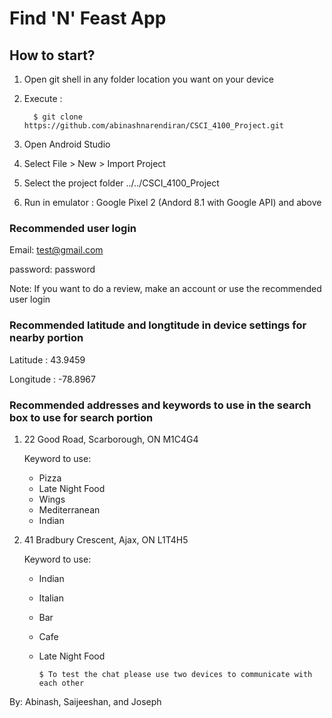 # Find 'N' Feast App
 
 ## How to start?
 1. Open git shell in any folder location you want on your device
 2. Execute :
 
          $ git clone https://github.com/abinashnarendiran/CSCI_4100_Project.git
          
 3. Open Android Studio
 4. Select File > New > Import Project
 5. Select the project folder ../../CSCI_4100_Project
 6. Run in emulator : Google Pixel 2 (Andord 8.1 with Google API) and above
 
 
 

 
 
  ### Recommended user login
  
  Email: test@gmail.com
  
  password: password
 
 
 
 
  Note: If you want to do a review, make an account or use the recommended user login
 
 
 
 ### Recommended latitude and longtitude in device settings for nearby portion
 
 Latitude  : 43.9459
 
 Longitude : -78.8967
 
 
 
 
 ### Recommended addresses and keywords to use in the search box to use for search portion
 
 1. 22 Good Road, Scarborough, ON M1C4G4
 
    Keyword to use: 
    - Pizza
    - Late Night Food
    - Wings
    - Mediterranean
    - Indian
          
     
    
 2. 41 Bradbury Crescent, Ajax, ON L1T4H5
 
    Keyword to use: 
    - Indian
    - Italian
    - Bar
    - Cafe
    - Late Night Food
   
 
 
          $ To test the chat please use two devices to communicate with each other
  
  
  
  
  By: Abinash, Saijeeshan, and Joseph
